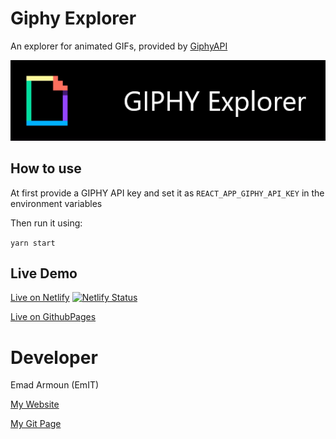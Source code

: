 # Giphy Explorer
An explorer for animated GIFs, provided by [GiphyAPI](https://developers.giphy.com/)

<img src="./src/assets/images/giphy-explorer-logo.png" alt="Giphy Explorer Logo" />

## How to use
At first provide a GIPHY API key and set it as `REACT_APP_GIPHY_API_KEY` in the environment variables

Then run it using:

`yarn start`

## Live Demo
[Live on Netlify](https://giphy-explorer.netlify.app/)
[![Netlify Status](https://api.netlify.com/api/v1/badges/a11bb6d6-7a4f-43c7-9ff3-614db7821e1a/deploy-status)](https://app.netlify.com/sites/giphy-explorer/deploys)

[Live on GithubPages](https://em-it.github.io/giphy-explorer/)

# Developer
Emad Armoun (EmIT)

[My Website](http://www.Armoun.com)

[My Git Page](https://em-it.github.io)
